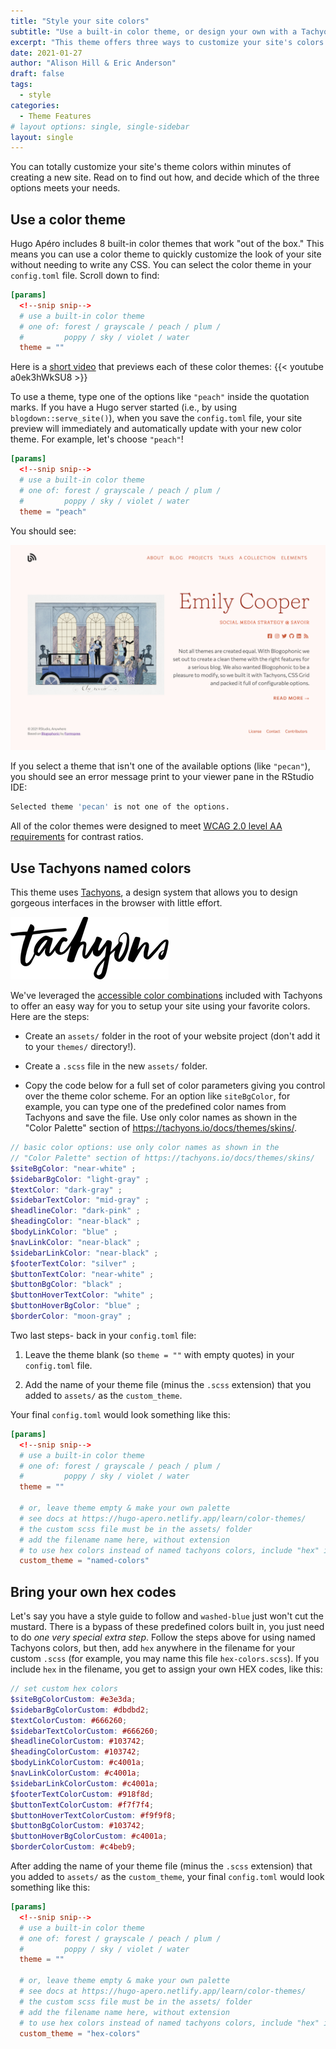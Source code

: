 ```yaml
---
title: "Style your site colors"
subtitle: "Use a built-in color theme, or design your own with a Tachyons palette or your own hex codes."
excerpt: "This theme offers three ways to customize your site's colors. Use one of 8 built-in color themes, or style your own palette using named colors from the Tachyons design system. You may also bring your own hex codes to make fully custom color palette that is all your own."
date: 2021-01-27
author: "Alison Hill & Eric Anderson"
draft: false
tags:
  - style
categories:
  - Theme Features
# layout options: single, single-sidebar
layout: single
---
```


You can totally customize your site's theme colors within minutes of
creating a new site. Read on to find out how, and decide which of the 
three options meets your needs.

## Use a color theme

Hugo Apéro includes 8 built-in color themes that work "out of the box." 
This means you can use a color theme to quickly customize the look of your site
without needing to write any CSS. You can select the color theme in your `config.toml` file. Scroll down to find:

```toml
[params]
  <!--snip snip-->
  # use a built-in color theme
  # one of: forest / grayscale / peach / plum /
  #         poppy / sky / violet / water
  theme = ""
```

Here is a [short video](https://youtu.be/a0ek3hWkSU8) that previews each of these color themes:
{{< youtube a0ek3hWkSU8 >}}

To use a theme, type one of the options like `"peach"` inside the quotation marks. If you have a Hugo server started (i.e., by using `blogdown::serve_site()`), when you save the `config.toml` file, your site preview will immediately and automatically update with your new color theme. For example, let's choose `"peach"`!

```toml
[params]
  <!--snip snip-->
  # use a built-in color theme
  # one of: forest / grayscale / peach / plum /
  #         poppy / sky / violet / water
  theme = "peach"
```

You should see:

![Switching to the peach color theme](peach.png)

If you select a theme that isn't one of the available options (like `"pecan"`), 
you should see an error message print to your viewer pane in the RStudio IDE:

```bash
Selected theme 'pecan' is not one of the options.
```

All of the color themes were designed to meet [WCAG 2.0 level AA requirements](https://webaim.org/articles/contrast/) for contrast ratios.

## Use Tachyons named colors

This theme uses [Tachyons](https://tachyons.io), a design system that allows you 
to design gorgeous interfaces in the browser with little effort.

![Tachyons Logo Script](tachyons-logo-script.png)

We've leveraged the [accessible color
combinations](https://tachyons.io/docs/themes/skins/) included with Tachyons to
offer an easy way for you to setup your site using your favorite colors. Here are the steps:

+ Create an `assets/` folder in the root of your website project (don't add it to your `themes/` directory!).

+ Create a `.scss` file in the new `assets/` folder.

+ Copy the code below for a full set of color parameters giving you control over the theme color scheme. For an option like `siteBgColor`, for example, you can type one of the predefined color names from Tachyons and save the file. Use only color names as shown in the "Color Palette" section of <https://tachyons.io/docs/themes/skins/>.

```scss
// basic color options: use only color names as shown in the
// "Color Palette" section of https://tachyons.io/docs/themes/skins/
$siteBgColor: "near-white" ;
$sidebarBgColor: "light-gray" ;
$textColor: "dark-gray" ;
$sidebarTextColor: "mid-gray" ;
$headlineColor: "dark-pink" ;
$headingColor: "near-black" ;
$bodyLinkColor: "blue" ;
$navLinkColor: "near-black" ;
$sidebarLinkColor: "near-black" ;
$footerTextColor: "silver" ;
$buttonTextColor: "near-white" ;
$buttonBgColor: "black" ;
$buttonHoverTextColor: "white" ;
$buttonHoverBgColor: "blue" ;
$borderColor: "moon-gray" ;
```

Two last steps- back in your `config.toml` file:

1. Leave the theme blank (so `theme = ""` with empty quotes) in your `config.toml` file.

1. Add the name of your theme file (minus the `.scss` extension) that you added to `assets/` as the `custom_theme`.

Your final `config.toml` would look something like this:

```toml
[params]
  <!--snip snip-->
  # use a built-in color theme
  # one of: forest / grayscale / peach / plum /
  #         poppy / sky / violet / water 
  theme = ""
  
  # or, leave theme empty & make your own palette
  # see docs at https://hugo-apero.netlify.app/learn/color-themes/
  # the custom scss file must be in the assets/ folder
  # add the filename name here, without extension
  # to use hex colors instead of named tachyons colors, include "hex" in filename
  custom_theme = "named-colors" 
```

## Bring your own hex codes

Let's say you have a style guide to follow and `washed-blue` just won't cut the
mustard. There is a bypass of these
predefined colors built in, you just need to do *one very special extra step*. Follow the steps above for using named Tachyons colors, but then, add `hex` anywhere in the filename for your custom `.scss` (for example, you may name this file `hex-colors.scss`). If you include `hex` in the filename, you get to assign your own HEX codes, like this:

```scss
// set custom hex colors
$siteBgColorCustom: #e3e3da;
$sidebarBgColorCustom: #dbdbd2;
$textColorCustom: #666260;
$sidebarTextColorCustom: #666260;
$headlineColorCustom: #103742;
$headingColorCustom: #103742;
$bodyLinkColorCustom: #c4001a;
$navLinkColorCustom: #c4001a;
$sidebarLinkColorCustom: #c4001a;
$footerTextColorCustom: #918f8d;
$buttonTextColorCustom: #f7f7f4;
$buttonHoverTextColorCustom: #f9f9f8;
$buttonBgColorCustom: #103742;
$buttonHoverBgColorCustom: #c4001a;
$borderColorCustom: #c4beb9;
```

After adding the name of your theme file (minus the `.scss` extension) that you added to `assets/` as the `custom_theme`, your final `config.toml` would look something like this:

```toml
[params]
  <!--snip snip-->
  # use a built-in color theme
  # one of: forest / grayscale / peach / plum /
  #         poppy / sky / violet / water 
  theme = ""
  
  # or, leave theme empty & make your own palette
  # see docs at https://hugo-apero.netlify.app/learn/color-themes/
  # the custom scss file must be in the assets/ folder
  # add the filename name here, without extension
  # to use hex colors instead of named tachyons colors, include "hex" in filename
  custom_theme = "hex-colors" 
```

